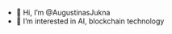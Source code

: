 - 👋 Hi, I’m @AugustinasJukna
- 👀 I’m interested in AI, blockchain technology

<!---
Auginis/Auginis is a ✨ special ✨ repository because its `README.md` (this file) appears on your GitHub profile.
You can click the Preview link to take a look at your changes.
--->
